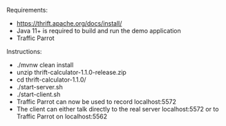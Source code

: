 Requirements:
* https://thrift.apache.org/docs/install/
* Java 11+ is required to build and run the demo application
* Traffic Parrot

Instructions:
* ./mvnw clean install
* unzip thrift-calculator-1.1.0-release.zip
* cd thrift-calculator-1.1.0/
* ./start-server.sh
* ./start-client.sh
* Traffic Parrot can now be used to record localhost:5572
* The client can either talk directly to the real server localhost:5572 or to Traffic Parrot on localhost:5562
